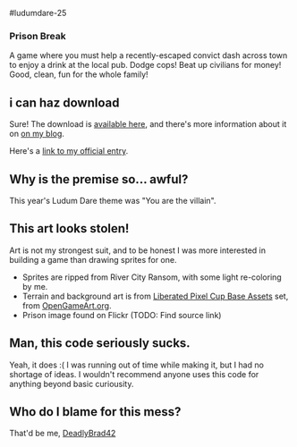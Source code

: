 #ludumdare-25
### Prison Break
A game where you must help a recently-escaped convict dash across town to enjoy a drink at the local pub. Dodge cops! Beat up civilians for money! Good, clean, fun for the whole family!

## i can haz download
Sure! The download is [available here](https://dl.dropbox.com/u/222742/PrisonBreak.zip), and there's more information about it on [on my blog](http://codemoosey.com/post/38209960309/finished-my-entry-for-ludum-dare-the-game-is).

Here's a [link to my official entry](http://www.ludumdare.com/compo/2012/12/17/finished-125/).

## Why is the premise so... awful?
This year's Ludum Dare theme was "You are the villain". 

## This art looks stolen!
Art is not my strongest suit, and to be honest I was more interested in building a game than drawing sprites for one.
* Sprites are ripped from River City Ransom, with some light re-coloring by me.
* Terrain and background art is from [Liberated Pixel Cup Base Assets](http://opengameart.org/content/liberated-pixel-cup-base-assets-sprites-map-tiles) set, from [OpenGameArt.org](http://opengameart.org).
* Prison image found on Flickr (TODO: Find source link)

## Man, this code seriously sucks.
Yeah, it does :( I was running out of time while making it, but I had no shortage of ideas. I wouldn't recommend anyone uses this code for anything beyond basic curiousity.

## Who do I blame for this mess?
That'd be me, [DeadlyBrad42](http://twitter.com/deadlybrad42)
